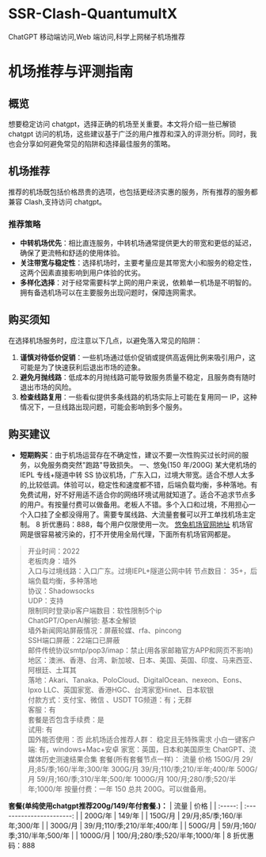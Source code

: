 # SSR-Clash-QuantumultX
ChatGPT 移动端访问,Web 端访问,科学上网梯子机场推荐
# 机场推荐与评测指南
## 概览
想要稳定访问 chatgpt，选择正确的机场至关重要。本文将介绍一些已解锁 chatgpt 访问的机场，这些建议基于广泛的用户推荐和深入的评测分析。同时，我也会分享如何避免常见的陷阱和选择最佳服务的策略。
## 机场推荐
推荐的机场既包括价格昂贵的选项，也包括更经济实惠的服务，所有推荐的服务都兼容 Clash,支持访问 chatgpt。
### 推荐策略
- **中转机场优先**：相比直连服务，中转机场通常提供更大的带宽和更低的延迟，确保了更流畅和舒适的使用体验。
- **关注带宽与稳定性**：选择机场时，主要考量应是其带宽大小和服务的稳定性，这两个因素直接影响到用户体验的优劣。
- **多样化选择**：对于经常需要科学上网的用户来说，依赖单一机场是不明智的。拥有备选机场可以在主要服务出现问题时，保障连网需求。
## 购买须知
在选择机场服务时，应注意以下几点，以避免落入常见的陷阱：
1. **谨慎对待低价促销**：一些机场通过低价促销或提供高返佣比例来吸引用户，这可能是为了快速获利后退出市场的迹象。
2. **避免月抛线路**：低成本的月抛线路可能导致服务质量不稳定，且服务商有随时退出市场的风险。
3. **检查线路复用**：一些看似提供多条线路的机场实际上可能在复用同一 IP，这种情况下，一旦线路出现问题，可能会影响到多个服务。
## 购买建议
- **短期购买**：由于机场运营存在不确定性，建议不要一次性购买过长时间的服务，以免服务商突然"跑路"导致损失。
一、悠兔(150 年/200G)
某大佬机场的 IEPL 专线+隧道中转 SS 协议机场，广东入口，过境大带宽。适合不想人太多的,比较低调。体验可以，稳定性和速度都不错，后端负载均衡，多种落地。有免费试用，好不好用适不适合你的网络环境试用就知道了。适合不追求节点多的用户。有按量付费可以做备用。老板人不错。多个入口和过境，不用担心一个入口挂了全都没得用了。需要专属线路、大流量套餐可以开工单找机场主定制。
8 折优惠码：888，每个用户仅限使用一次。
[悠兔机场官网地址](https://youtu.shop/#/register?code=0t8xMRjT)
机场官网是很容易被污染的，打不开使用全局代理，下面所有机场官网都是。
> 开业时间：2022  
> 老板肉身：墙外  
> 入口与过境线路：入口广东。过境IEPL+隧道公网中转 节点数目： 35+，后端负载均衡，多种落地  
> 协议：Shadowsocks  
> UDP：支持  
> 限制同时登录ip客户端数目：软性限制5个ip  
> ChatGPT/OpenAI解锁: 基本全解锁  
> 墙外新闻网站屏蔽情况：屏蔽轮媒、rfa、pincong  
> SSH端口屏蔽：22端口已屏蔽  
> 邮件传统协议smtp/pop3/imap：禁止(用各家邮箱官方APP和网页不影响)  
> 地区：澳洲、香港、台湾、新加坡、日本、美国、英国、印度、马来西亚、阿根廷、土耳其  
> 落地：Akari、Tanaka、PoloCloud、DigitalOcean、nexeon、Eons、Ipxo LLC、英国家宽、香港HGC、台湾家宽Hinet、日本软银  
> 付款方式：支付宝、微信 、USDT TG频道：有；无群  
> 客服：有  
> 套餐是否包含手续费：是  
> 试用: 有  
> 国外能否使用：否 此机场适合推荐人群： 稳定且无特殊需求 小白一键客户端: 有，windows+Mac+安卓 家宽：英国，日本和美国原生
ChatGPT、流媒体历史测速结果合集
套餐(所有套餐节点一样)：
流量 价格
150G/月 29/月;85/季;160/半年;300/年
300G/月 39/月;110/季;210/半年;400/年
500G/月 59/月;160/季;310/半年;500/年
1000G/月 100/月;280/季;520/半年;1000/年
按量付费：一年 150 总共 200G。可以做备用。

**套餐(单纯使用chatgpt推荐200g/149/年付套餐.)：**
|   流量    |            价格             |
| :-----: | :-----------------------: |
| 200G/年  |  149/年   |
| 150G/月  |  29/月;85/季;160/半年;300/年   |
| 300G/月  |  39/月;110/季;210/半年;400/年  |
| 500G/月  |  59/月;160/季;310/半年;500/年  |
| 1000G/月 | 100/月;280/季;520/半年;1000/年 |
8 折优惠码：888